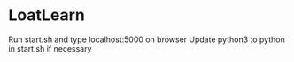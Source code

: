# LoatLearn

Run start.sh and type localhost:5000 on browser
Update python3 to python in start.sh if necessary